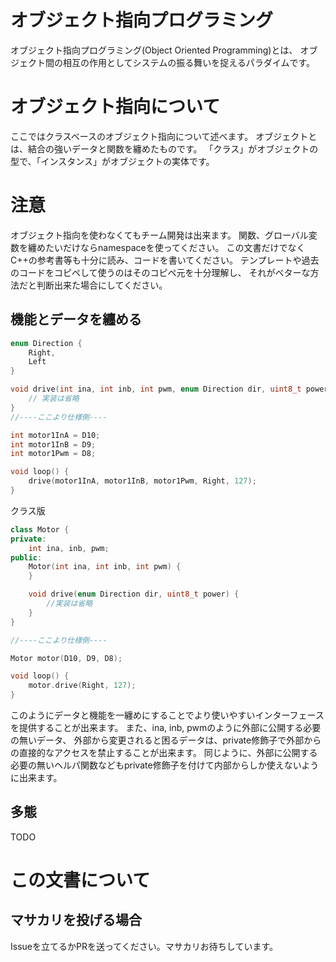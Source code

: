 # オブジェクト指向プログラミング
オブジェクト指向プログラミング(Object Oriented Programming)とは、
オブジェクト間の相互の作用としてシステムの振る舞いを捉えるパラダイムです。
# オブジェクト指向について
ここではクラスベースのオブジェクト指向について述べます。
オブジェクトとは、結合の強いデータと関数を纏めたものです。
「クラス」がオブジェクトの型で、「インスタンス」がオブジェクトの実体です。
# 注意
オブジェクト指向を使わなくてもチーム開発は出来ます。
関数、グローバル変数を纏めたいだけならnamespaceを使ってください。
この文書だけでなくC++の参考書等も十分に読み、コードを書いてください。
テンプレートや過去のコードをコピペして使うのはそのコピペ元を十分理解し、
それがベターな方法だと判断出来た場合にしてください。
## 機能とデータを纏める
```c
enum Direction {
	Right,
	Left
}

void drive(int ina, int inb, int pwm, enum Direction dir, uint8_t power) {
	// 実装は省略
}
//----ここより仕様側----

int motor1InA = D10;
int motor1InB = D9;
int motor1Pwm = D8;

void loop() {
	drive(motor1InA, motor1InB, motor1Pwm, Right, 127);
}
```
クラス版
```c++
class Motor {
private:
	int ina, inb, pwm;
public:
	Motor(int ina, int inb, int pwm) {
	}

	void drive(enum Direction dir, uint8_t power) {
		//実装は省略
	}
}

//----ここより仕様側----

Motor motor(D10, D9, D8);

void loop() {
	motor.drive(Right, 127);
}
```
このようにデータと機能を一纏めにすることでより使いやすいインターフェースを提供することが出来ます。
また、ina, inb, pwmのように外部に公開する必要の無いデータ、
外部から変更されると困るデータは、private修飾子で外部からの直接的なアクセスを禁止することが出来ます。
同じように、外部に公開する必要の無いヘルパ関数などもprivate修飾子を付けて内部からしか使えないように出来ます。
## 多態
TODO
# この文書について
## マサカリを投げる場合
Issueを立てるかPRを送ってください。マサカリお待ちしています。